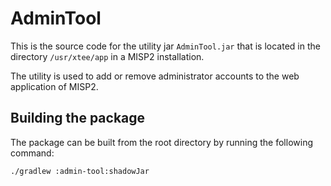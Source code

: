 # AdminTool

This is the source code for the utility jar `AdminTool.jar` that is located in the directory `/usr/xtee/app` in a
MISP2 installation.

The utility is used to add or remove administrator accounts to the web application of MISP2.

## Building the package

The package can be built from the root directory by running the following command:

```bash
./gradlew :admin-tool:shadowJar
```
